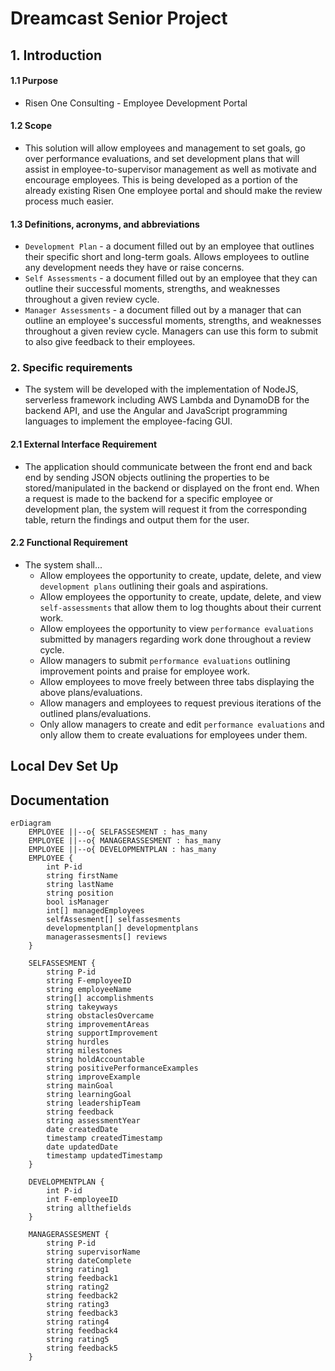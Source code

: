 # Dreamcast Senior Project
## 1. Introduction 
#### 1.1 Purpose
- Risen One Consulting - Employee Development Portal 
#### 1.2 Scope 
- This solution will allow employees and management to set goals, go over performance evaluations, and set development plans that will assist in employee-to-supervisor management as well as motivate and encourage employees. This is being developed as a portion of the already existing Risen One employee portal and should make the review process much easier.

#### 1.3 Definitions, acronyms, and abbreviations 
- `Development Plan` - a document filled out by an employee that outlines their specific short and long-term goals. Allows employees to outline any development needs they have or raise concerns.
- `Self Assessments` - a document filled out by an employee that they can outline their successful moments, strengths, and weaknesses throughout a given review cycle.
- `Manager Assessments` - a document filled out by a manager that can outline an employee's successful moments, strengths, and weaknesses throughout a given review cycle. Managers can use this form to submit to also give feedback to their employees.
### 2. Specific requirements
- The system will be developed with the implementation of NodeJS, serverless framework including AWS Lambda and DynamoDB for the backend API, and use the Angular and JavaScript programming languages to implement the employee-facing GUI. 
#### 2.1 External Interface Requirement
- The application should communicate between the front end and back end by sending JSON objects outlining the properties to be stored/manipulated in the backend or displayed on the front end. When a request is made to the backend for a specific employee or development plan, the system will request it from the corresponding table, return the findings and output them for the user.

#### 2.2 Functional Requirement
- The system shall...
    - Allow employees the opportunity to create, update, delete, and view `development plans` outlining their goals and aspirations.
    - Allow employees the opportunity to create, update, delete, and view `self-assessments` that allow them to log thoughts about their current work.
    - Allow employees the opportunity to view `performance evaluations` submitted by managers regarding work done throughout a review cycle.
    - Allow managers to submit `performance evaluations` outlining improvement points and praise for employee work.
    - Allow employees to move freely between three tabs displaying the above plans/evaluations.
    - Allow managers and employees to request previous iterations of the outlined plans/evaluations.
    - Only allow managers to create and edit `performance evaluations` and only allow them to create evaluations for employees under them.

## Local Dev Set Up

## Documentation
```mermaid
erDiagram
    EMPLOYEE ||--o{ SELFASSESMENT : has_many
    EMPLOYEE ||--o{ MANAGERASSESMENT : has_many
    EMPLOYEE ||--o{ DEVELOPMENTPLAN : has_many
    EMPLOYEE {
        int P-id
        string firstName
        string lastName
        string position
        bool isManager
        int[] managedEmployees
        selfAssesment[] selfassesments
        developmentplan[] developmentplans
        managerassesments[] reviews
    }

    SELFASSESMENT {
        string P-id
        string F-employeeID
        string employeeName
        string[] accomplishments
        string takeyways
        string obstaclesOvercame
        string improvementAreas
        string supportImprovement
        string hurdles
        string milestones
        string holdAccountable
        string positivePerformanceExamples
        string improveExample
        string mainGoal
        string learningGoal
        string leadershipTeam
        string feedback
        string assessmentYear
        date createdDate
        timestamp createdTimestamp
        date updatedDate
        timestamp updatedTimestamp
    }

    DEVELOPMENTPLAN {
        int P-id
        int F-employeeID
        string allthefields
    }

    MANAGERASSESMENT {
        string P-id
        string supervisorName
        string dateComplete
        string rating1
        string feedback1
        string rating2
        string feedback2
        string rating3
        string feedback3
        string rating4
        string feedback4
        string rating5
        string feedback5
    }
```



[comment]: <> (We planned on making a sequence diagram, but we ran out of time.)